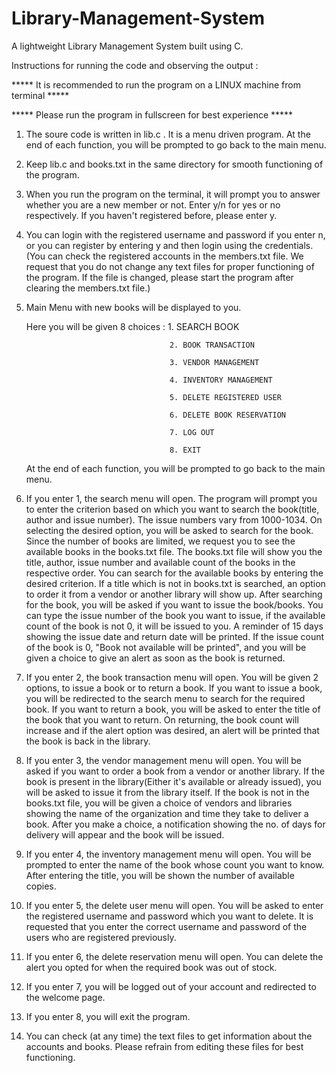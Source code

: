 # Library-Management-System
A lightweight Library Management System built using C.

Instructions for running the code and observing the output :

***** It is recommended to run the program on a LINUX machine from terminal ***** 

***** Please run the program in fullscreen for best experience *****
      
1. The soure code is written in lib.c . It is a menu driven program. At the end of each function, you will be prompted to go back to the main menu.

2. Keep lib.c and books.txt in the same directory for smooth functioning of the program.

3. When you run the program on the terminal, it will prompt you to answer whether you are a new member or not. 
   Enter y/n for yes or no respectively. If you haven't registered before, please enter y.

4. You can login with the registered username and password if you enter n, or you can register by entering y
   and then login using the credentials.
   (You can check the registered accounts in the members.txt file. We request that you do not change any text files 
    for proper functioning of the program. If the file is changed, please start the program after clearing the members.txt file.)

5. Main Menu with new books will be displayed to you. 
   
   Here you will be given 8 choices :  1. SEARCH BOOK

                                       2. BOOK TRANSACTION

                                       3. VENDOR MANAGEMENT

                                       4. INVENTORY MANAGEMENT

                                       5. DELETE REGISTERED USER

                                       6. DELETE BOOK RESERVATION
                           
                                       7. LOG OUT

                                       8. EXIT

   
   At the end of each function, you will be prompted to go back to the main menu.

6. If you enter 1, the search menu will open.
   The program will prompt you to enter the criterion based on which you want to search the book(title, author and issue number).
   The issue numbers vary from 1000-1034.
   On selecting the desired option, you will be asked to search for the book.
   Since the number of books are limited, we request you to see the available books in the books.txt file.
   The books.txt file will show you the title, author, issue number and available count of the books in the respective order.
   You can search for the available books by entering the desired criterion.
   If a title which is not in books.txt is searched, an option to order it from  a vendor or another library will show up.
   After searching for the book, you will be asked if you want to issue the book/books.
   You can type the issue number of the book you want to issue, if the available count of the book is not 0, it will be issued to you. A reminder of 15 days showing the
   issue date and return date will be printed. 
   If the issue count of the book is 0, "Book not available will be printed", and you will be given a choice to give an alert as soon as the book is returned.

7. If you enter 2, the book transaction menu will open.
   You will be given 2 options, to issue a book or to return a book.
   If you want to issue a book, you will be redirected to the search menu to search for the required book.
   If you want to return a book, you will be asked to enter the title of the book that you want to return.
   On returning, the book count will increase and if the alert option was desired, an alert will be printed that the book is back in the library.
  
8. If you enter 3, the vendor management menu will open.
   You will be asked if you want to order a book from a vendor or another library.
   If the book is present in the library(Either it's available or already issued), you will be asked to issue it from the library itself.
   If the book is not in the books.txt file, you will be given a choice of vendors and libraries showing the name of the organization and time they take to deliver
   a book. After you make a choice, a notification showing the no. of days for delivery will appear and the book will be issued.

9. If you enter 4, the inventory management menu will open.
   You will be prompted to enter the name of the book whose count you want to know.
   After entering the title, you will be shown the number of available copies.

10. If you enter 5, the delete user menu will open.
    You will be asked to enter the registered username and password which you want to delete.
    It is requested that you enter the correct username and password of the users who are registered previously.
    
11. If you enter 6, the delete reservation menu will open.
    You can delete the alert you opted for when the required book was out of stock.

12. If you enter 7, you will be logged out of your account and redirected to the welcome page.

13. If you enter 8, you will exit the program.

14. You can check (at any time) the text files to get information about the accounts and books. Please refrain from editing these files for best functioning.
